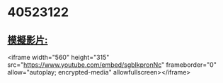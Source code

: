 # 40523122

## [模擬影片:](https://youtu.be/sgbIkpronNc)

&lt;iframe width="560" height="315" src="https://www.youtube.com/embed/sgbIkpronNc" frameborder="0" allow="autoplay; encrypted-media" allowfullscreen&gt;&lt;/iframe&gt;



